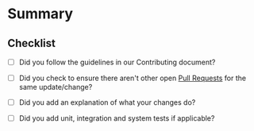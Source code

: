 # Summary

## Checklist

* [ ] Did you follow the guidelines in our Contributing document?
* [ ] Did you check to ensure there aren't other open [Pull Requests](../../../pulls) for the same update/change?

* [ ] Did you add an explanation of what your changes do?
* [ ] Did you add unit, integration and system tests if applicable?
